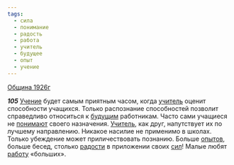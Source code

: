 ```yaml
---
tags:
  - сила
  - понимание
  - радость
  - работа
  - учитель
  - будущее
  - опыт
  - учение
---
```


[Община 1926г](https://127.0.0.1:4002/agni/1926)

___105___
[Учение](../../../tags/#учение) будет самым приятным часом, когда [учитель](../../../tags/#учитель) оценит способности учащихся. Только распознание способностей позволит справедливо относиться к [будущим](../../../tags/#будущее) работникам. Часто сами учащиеся не [понимают](../../../tags/#понимание) своего назначения. [Учитель](../../../tags/#учитель), как друг, напутствует их по лучшему направлению. Никакое насилие не применимо в школах. Только убеждение может приличествовать познанию. Больше [опытов](../../../tags/#опыт), больше бесед, столько [радости](../../../tags/#радость) в приложении своих [сил](../../../tags/#сила)! Малые любят [работу](../../../tags/#работа) «больших».   

